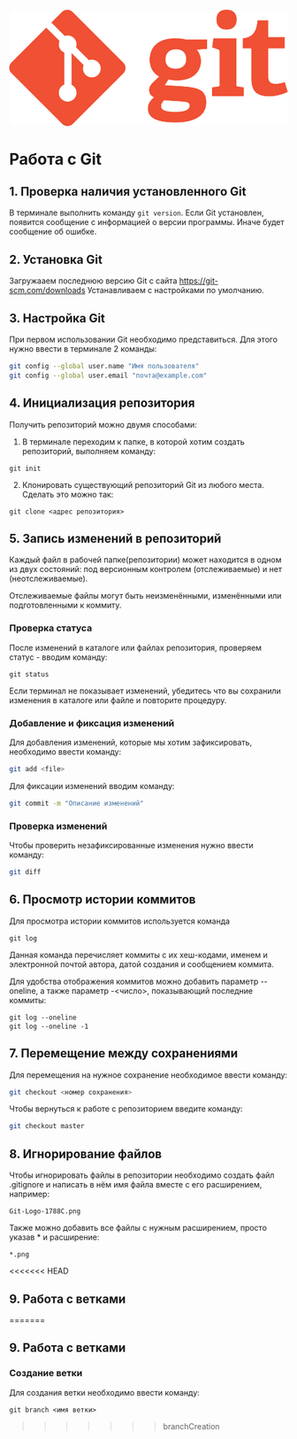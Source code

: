 ![Git logo](Git-Logo-1788C.png)
# Работа с Git

## 1. Проверка наличия установленного Git
В терминале выполнить команду `git version`.
Если Git установлен, появится сообщение с информацией о версии программы. Иначе будет сообщение об ошибке.

## 2. Установка Git
Загружааем последнюю версию Git с сайта 
https://git-scm.com/downloads
Устанавливаем с настройками по умолчанию.

## 3. Настройка Git
При первом использовании Git необходимо представиться. Для этого нужно ввести в терминале 2 команды:
```bash
git config --global user.name "Имя пользователя"
git config --global user.email "почта@example.com"
```

## 4. Инициализация репозитория
Получить репозиторий можно двумя способами:
1. В терминале переходим к папке, в которой хотим создать репозиторий, выполняем команду:
```
git init
```
2. Клонировать существующий репозиторий Git из любого места. Сделать это можно так:
```
git clone <адрес репозитория>
```

## 5. Запись изменений в репозиторий
Каждый файл в рабочей папке(репозитории) может находится в одном из двух состояний: под версионным контролем (отслеживаемые) и нет (неотслеживаемые).

Отслеживаемые файлы могут быть неизменёнными, изменёнными или подготовленными к коммиту.

### Проверка статуса
После изменений в каталоге или файлах репозитория, проверяем статус - вводим команду:
```
git status
```
Если терминал не показывает изменений, убедитесь что вы сохранили изменения в каталоге или файле и повторите процедуру.
### Добавление и фиксация изменений
Для добавления изменений, которые мы хотим зафиксировать, необходимо ввести команду:
```bash
git add <file>
```
Для фиксации изменений вводим команду:
```bash
git commit -m "Описание изменений"
```
### Проверка изменений
Чтобы проверить незафиксированные изменения нужно ввести команду:
```bash
git diff
```
## 6. Просмотр истории коммитов
Для просмотра истории коммитов используется команда
``` 
git log
```
Данная команда перечисляет коммиты с их хеш-кодами, именем и электронной почтой автора, датой создания и сообщением коммита.

Для удобства отображения коммитов можно добавить параметр --oneline, а также параметр -<число>, показывающий последние коммиты:
```
git log --oneline
git log --oneline -1
```
## 7. Перемещение между сохранениями
Для перемещения на нужное сохранение необходимое ввести команду:
```bash
git checkout <номер сохранения>
```
Чтобы вернуться к работе с репозиторием введите команду:
```bash
git checkout master
```
## 8. Игнорирование файлов
Чтобы игнорировать файлы в репозитории необходимо создать файл .gitignore и написать в нём имя файла вместе с его расширением, например:
```
Git-Logo-1788C.png
```
Также можно добавить все файлы с нужным расширением, просто указав * и расширение:
```
*.png
```
<<<<<<< HEAD
## 9. Работа с ветками
=======
## 9. Работа с ветками
### Создание ветки
Для создания ветки необходимо ввести команду:
```
git branch <имя ветки>
```
>>>>>>> branchCreation
